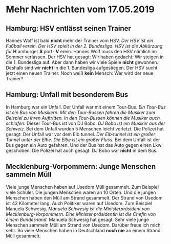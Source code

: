 # Mehr Nachrichten vom 17.05.2019


## Hamburg: HSV entlässt seinen Trainer
Hannes Wolf ist bald **nicht** mehr der Trainer vom HSV. 
*Der HSV ist ein Fußball·verein.* 
*Der HSV spielt in der 2. Bundesliga.* 
*HSV ist die Abkürzung für* **H** amburger **S** port- **V** erein. Hannes Wolf muss den HSV nämlich im Sommer verlassen. Der HSV hat gesagt: Wir haben gedacht: Wir steigen in die 1. Bundesliga auf. Aber dann haben wir viele Spiele **nicht** gewonnen. Deshalb sind wir **nicht** in die 1. Bundesliga aufgestiegen. Der HSV sucht jetzt einen neuen Trainer. Noch weiß **kein** Mensch: Wer wird der neue Trainer? 

## Hamburg: Unfall mit besonderem Bus
In Hamburg war ein Unfall. Der Unfall war mit einem Tour-Bus. 
*Ein Tour-Bus ist ein Bus von Musikern.* 
*Mit den Tour-Bussen fahren die Musiker zum Beispiel zu ihren Auftritten.* 
*In den Tour-Bussen können die Musiker auch schlafen.* Dieser Tour-Bus ist von DJ Bobo. 
*DJ Bobo ist ein Musiker aus der Schweiz.* Bei dem Unfall wurden 5 Menschen leicht verletzt. Die Polizei hat gesagt: Der Unfall war vor dem Elb·tunnel. 
*Der Elb·tunnel ist ein großer Tunnel unter der Elbe.* 
*Die Elbe ist ein großer Fluss.* Bei dem Unfall ist der Bus gegen ein Auto gefahren. Und der Bus hat das Auto gegen einen Lkw geschoben. Die Polizei hat auch gesagt: DJ Bobo war **nicht** in dem Bus. 

## Mecklenburg-Vorpommern: Junge Menschen sammeln Müll
Viele junge Menschen haben auf Usedom Müll gesammelt. Zum Beispiel viele Schüler. Die jungen Menschen waren an 10 Orten. Und die jungen Menschen haben den Müll am Strand gesammelt. Der Strand von Usedom ist 42 Kilometer lang. Auch Politiker waren auf Usedom. Zum Beispiel Manuela Schwesig. 
*Manuela Schwesig ist die Ministerpräsident von Mecklenburg-Vorpommern.* 
*Eine Minister·präsidentin ist die Chefin von einem Bundes·land.* Manuela Schwesig hat gesagt: Sehr viele junge Menschen sammeln Müll am Strand von Usedom. Darüber freue ich mich sehr. So viele Menschen haben in Deutschland **noch nie** an einem Strand Müll gesammelt. 
